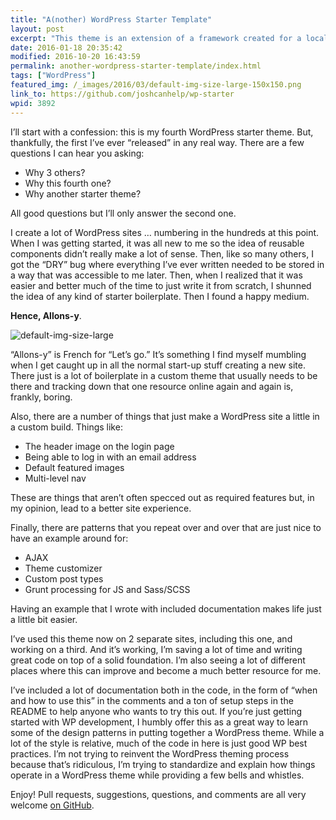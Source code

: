 ```yaml
---
title: "A(nother) WordPress Starter Template"
layout: post
excerpt: "This theme is an extension of a framework created for a local agency that wanted a way to spin up custom WordPress sites quickly and correctly. It grew into the starting point for all sites that I create."
date: 2016-01-18 20:35:42
modified: 2016-10-20 16:43:59
permalink: another-wordpress-starter-template/index.html
tags: ["WordPress"]
featured_img: /_images/2016/03/default-img-size-large-150x150.png
link_to: https://github.com/joshcanhelp/wp-starter
wpid: 3892
---
```



I’ll start with a confession: this is my fourth WordPress starter theme. But, thankfully, the first I’ve ever “released” in any real way. There are a few questions I can hear you asking:

- Why 3 others?
- Why this fourth one?
- Why another starter theme?

All good questions but I’ll only answer the second one.

I create a lot of WordPress sites … numbering in the hundreds at this point. When I was getting started, it was all new to me so the idea of reusable components didn’t really make a lot of sense. Then, like so many others, I got the “DRY” bug where everything I’ve ever written needed to be stored in a way that was accessible to me later. Then, when I realized that it was easier and better much of the time to just write it from scratch, I shunned the idea of any kind of starter boilerplate. Then I found a happy medium.

**Hence, Allons-y**.

![default-img-size-large](/_images/2016/03/default-img-size-large.png)

“Allons-y” is French for “Let’s go.” It’s something I find myself mumbling when I get caught up in all the normal start-up stuff creating a new site. There just is a lot of boilerplate in a custom theme that usually needs to be there and tracking down that one resource online again and again is, frankly, boring.

Also, there are a number of things that just make a WordPress site a little in a custom build. Things like:

- The header image on the login page
- Being able to log in with an email address
- Default featured images
- Multi-level nav

These are things that aren’t often specced out as required features but, in my opinion, lead to a better site experience.

Finally, there are patterns that you repeat over and over that are just nice to have an example around for:

- AJAX
- Theme customizer
- Custom post types
- Grunt processing for JS and Sass/SCSS

Having an example that I wrote with included documentation makes life just a little bit easier.

I’ve used this theme now on 2 separate sites, including this one, and working on a third. And it’s working, I’m saving a lot of time and writing great code on top of a solid foundation. I’m also seeing a lot of different places where this can improve and become a much better resource for me.

I’ve included a lot of documentation both in the code, in the form of “when and how to use this” in the comments and a ton of setup steps in the README to help anyone who wants to try this out. If you’re just getting started with WP development, I humbly offer this as a great way to learn some of the design patterns in putting together a WordPress theme. While a lot of the style is relative, much of the code in here is just good WP best practices. I’m not trying to reinvent the WordPress theming process because that’s ridiculous, I’m trying to standardize and explain how things operate in a WordPress theme while providing a few bells and whistles.

Enjoy! Pull requests, suggestions, questions, and comments are all very welcome [on GitHub](https://github.com/joshcanhelp/wp-starter).
